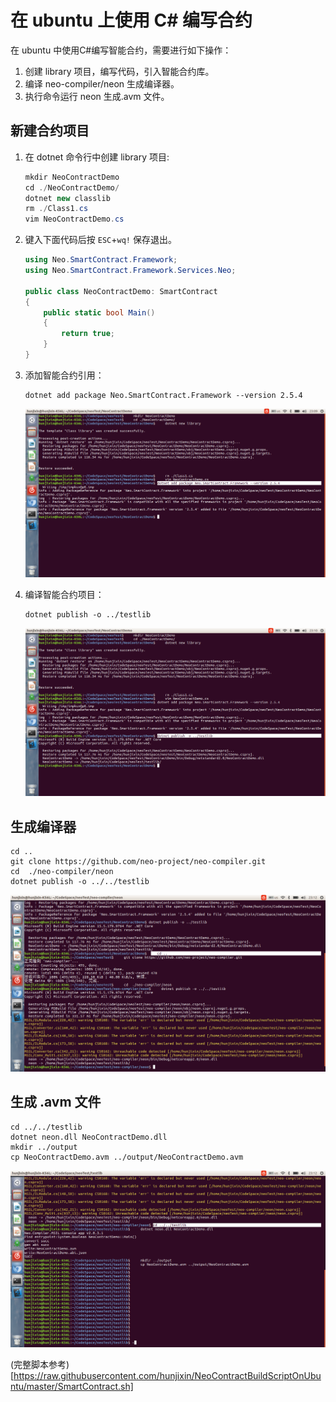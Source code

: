 # 在 ubuntu 上使用 C# 编写合约

在 ubuntu 中使用C#编写智能合约，需要进行如下操作：

   1. 创建 library 项目，编写代码，引入智能合约库。
   2. 编译 neo-compiler/neon 生成编译器。
   3. 执行命令运行 neon 生成.avm 文件。

## 新建合约项目

1. 在 dotnet 命令行中创建 library 项目:

   ```c#
   mkdir NeoContractDemo
   cd ./NeoContractDemo/
   dotnet new classlib
   rm ./Class1.cs
   vim NeoContractDemo.cs
   ```

2. 键入下面代码后按 `ESC`+`wq!` 保存退出。

   ```c#
   using Neo.SmartContract.Framework;
   using Neo.SmartContract.Framework.Services.Neo;
   
   public class NeoContractDemo: SmartContract
   {
       public static bool Main()
       {
           return true;
       }
   }
   ```

3. 添加智能合约引用：

   ```
   dotnet add package Neo.SmartContract.Framework --version 2.5.4
   ```

   ![](../../assets/neo_addpackage.png)

4. 编译智能合约项目：

   ```
   dotnet publish -o ../testlib
   ```

   ![](../../assets/build_neo_contract_project.png)

## 生成编译器

    cd ..
    git clone https://github.com/neo-project/neo-compiler.git
    cd  ./neo-compiler/neon
    dotnet publish -o ../../testlib

![](../../assets/build_neo_neoa.png)

## 生成 .avm 文件

    cd ../../testlib
    dotnet neon.dll NeoContractDemo.dll
    mkdir ../output
    cp NeoContractDemo.avm ../output/NeoContractDemo.avm

![](../../assets/neo_contract_build_avm.png)

(完整脚本参考)[https://raw.githubusercontent.com/hunjixin/NeoContractBuildScriptOnUbuntu/master/SmartContract.sh]
